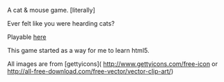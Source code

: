A cat & mouse game. [literally]

Ever felt like you were hearding cats?

Playable [here]( http://nuclearcarrot.co.uk/html5/cat-and-mouse/)

This game started as a way for me to learn html5.

All images are from [gettyicons]( http://www.gettyicons.com/free-icon or http://all-free-download.com/free-vector/vector-clip-art/)


